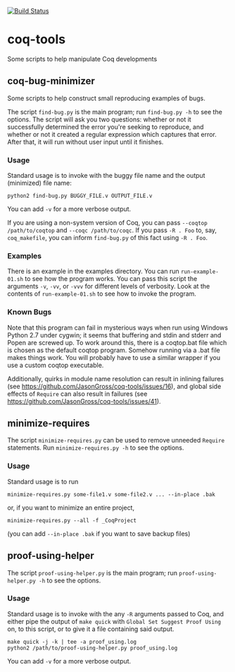 [![Build Status](https://api.travis-ci.org/JasonGross/coq-tools.png?branch=master)](https://travis-ci.org/JasonGross/coq-tools)

coq-tools
==============

Some scripts to help manipulate Coq developments

coq-bug-minimizer
-----------------

Some scripts to help construct small reproducing examples of bugs.

The script `find-bug.py` is the main program; run `find-bug.py -h` to
see the options.  The script will ask you two questions: whether or
not it successfully determined the error you're seeking to reproduce,
and whether or not it created a regular expression which captures that
error.  After that, it will run without user input until it finishes.

### Usage

Standard usage is to invoke with the buggy file name and the output
(minimized) file name:

```
python2 find-bug.py BUGGY_FILE.v OUTPUT_FILE.v
```

You can add `-v` for a more verbose output.

If you are using a non-system version of Coq, you can pass `--coqtop
/path/to/coqtop` and `--coqc /path/to/coqc`.  If you pass `-R . Foo`
to, say, `coq_makefile`, you can inform `find-bug.py` of this fact
using `-R . Foo`.

### Examples

There is an example in the examples directory.  You can run
`run-example-01.sh` to see how the program works.  You can pass this
script the arguments `-v`, `-vv`, or `-vvv` for different levels of
verbosity.  Look at the contents of `run-example-01.sh` to see how to
invoke the program.

### Known Bugs

Note that this program can fail in mysterious ways when run using
Windows Python 2.7 under cygwin; it seems that buffering and stdin and
stderr and Popen are screwed up.  To work around this, there is a
coqtop.bat file which is chosen as the default coqtop program.
Somehow running via a .bat file makes things work.  You will probably
have to use a similar wrapper if you use a custom coqtop executable.

Additionally, quirks in module name resolution can result in inlining
failures (see https://github.com/JasonGross/coq-tools/issues/16), and
global side effects of `Require` can also result in failures (see
https://github.com/JasonGross/coq-tools/issues/41).

minimize-requires
-----------------

The script `minimize-requires.py` can be used to remove unneeded `Require`
statements.  Run `minimize-requires.py -h` to see the options.

### Usage

Standard usage is to run
```
minimize-requires.py some-file1.v some-file2.v ... --in-place .bak
```
or, if you want to minimize an entire project,
```
minimize-requires.py --all -f _CoqProject
```
(you can add `--in-place .bak` if you want to save backup files)

proof-using-helper
------------------

The script `proof-using-helper.py` is the main program; run
`proof-using-helper.py -h` to see the options.

### Usage

Standard usage is to invoke with the any `-R` arguments passed to Coq,
and either pipe the output of `make quick` with `Global Set Suggest Proof Using`
on, to this script, or to give it a file containing said output.

```
make quick -j -k | tee -a proof_using.log
python2 /path/to/proof-using-helper.py proof_using.log
```

You can add `-v` for a more verbose output.
